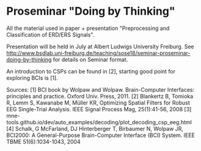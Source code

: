# Proseminar "Doing by Thinking"
All the material used in paper + presentation "Preprocessing and Classification of ERD/ERS Signals".

Presentation will be held in July at Albert Ludwigs University Freiburg. 
See http://www.bsdlab.uni-freiburg.de/teaching/sose18/seminar-proseminar-doing-by-thinking for details on Seminar format.

An introduction to CSPs can be found in [2], starting good point for exploring BCIs is [1].

Sources:
[1] BCI book by Wolpaw and Wolpaw. Brain-Computer Interfaces: principles and practice. Oxford Univ. Press, 2011. 
[2] Blankertz B, Tomioka R, Lemm S, Kawanabe M, Müller KR, Optimizing Spatial Filters for Robust EEG Single-Trial Analysis. IEEE Signal Process Mag, 25(1):41-56, 2008
[3] mne-tools.github.io/dev/auto_examples/decoding/plot_decoding_csp_eeg.html
[4] Schalk, G McFarland, DJ Hinterberger T, Birbaumer N, Wolpaw JR, BCI2000: A General-Purpose Brain-Computer Interface (BCI) System. IEEE TBME 51(6):1034-1043, 2004


